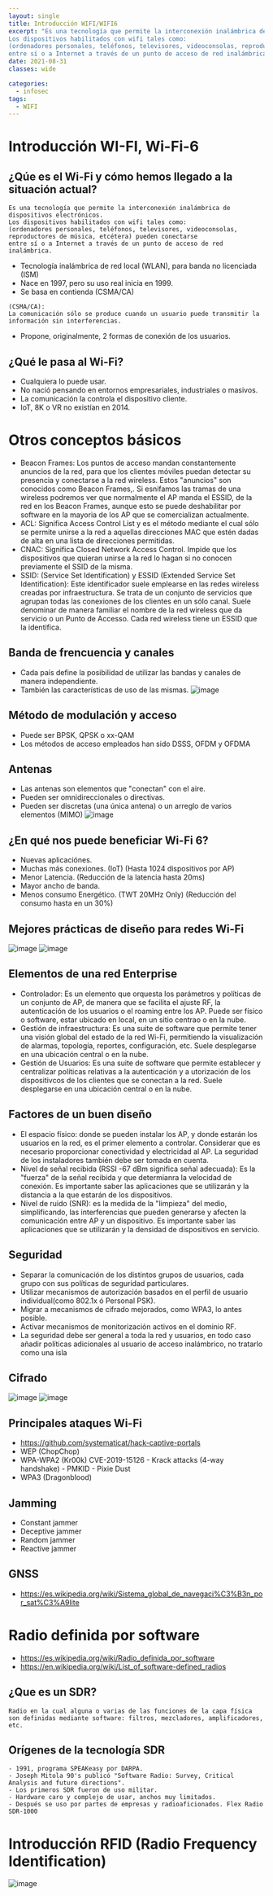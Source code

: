 ```yaml
---
layout: single
title: Introducción WIFI/WIFI6
excerpt: "Es una tecnología que permite la interconexión inalámbrica de dispositivos electrónicos. 
Los dispositivos habilitados con wifi tales como:
(ordenadores personales, teléfonos, televisores, videoconsolas, reproductores de música, etcétera) pueden conectarse 
entre sí o a Internet a través de un punto de acceso de red inalámbrica."
date: 2021-08-31
classes: wide

categories:
  - infosec
tags:
  - WIFI
---
```





# Introducción WI-FI, Wi-Fi-6
## ¿Qúe es el Wi-Fi y cómo hemos llegado a la situación actual?
```
Es una tecnología que permite la interconexión inalámbrica de dispositivos electrónicos. 
Los dispositivos habilitados con wifi tales como:
(ordenadores personales, teléfonos, televisores, videoconsolas, reproductores de música, etcétera) pueden conectarse 
entre sí o a Internet a través de un punto de acceso de red inalámbrica.
```
* Tecnología inalámbrica de red local (WLAN), para banda no licenciada (ISM)
* Nace en 1997, pero su uso real inicia en 1999.
* Se basa en contienda (CSMA/CA)
```
(CSMA/CA):
La comunicación sólo se produce cuando un usuario puede transmitir la información sin interferencias.
```
* Propone, originalmente, 2 formas de conexión de los usuarios.
## ¿Qué le pasa al Wi-Fi? 
* Cualquiera lo puede usar.
* No nació pensando en entornos empresariales, industriales o masivos.
* La comunicación la controla el dispositivo cliente.
* IoT, 8K o VR no existían en 2014.
# Otros conceptos básicos
* Beacon Frames: Los puntos de acceso mandan constantemente anuncios de la red, para que los clientes móviles puedan detectar su presencia y conectarse a la red wireless. Estos "anuncios" son conocidos como Beacon Frames,. Si esnifamos las tramas de una wireless podremos ver que normalmente el AP manda el ESSID, de la red en los Beacon Frames, aunque esto se puede deshabilitar por software en la mayoria de los AP que se comercializan actualmente.
* ACL: Significa Access Control List y es el método mediante el cual sólo se permite unirse a la red a aquellas direcciones MAC que estén dadas de alta en una lista de direcciones permitidas.
* CNAC: Significa Closed Network Access Control. Impide que los dispositivos que quieran unirse a la red lo hagan si no conocen previamente el SSID de la misma.
* SSID: (Service Set Identification) y ESSID (Extended Service Set Identification): Este identificador suele emplearse en las redes wireless creadas por infraestructura. Se trata de un conjunto de servicios que agrupan todas las conexiones de los clientes en un sólo canal. Suele denominar de manera familiar el nombre de la red wireless que da servicio o un Punto de Accesso. Cada red wireless tiene un ESSID que la identifica.
## Banda de frencuencia y canales
- Cada país define la posibilidad de utilizar las bandas y canales de manera independiente.
- También las características de uso de las mismas.
![image](https://user-images.githubusercontent.com/64669644/88854922-5f563f00-d1f2-11ea-801a-86166e7aa082.png)
## Método de modulación y acceso
- Puede ser BPSK, QPSK o xx-QAM
- Los métodos de acceso empleados han sido DSSS, OFDM y OFDMA
## Antenas
* Las antenas son elementos que "conectan" con el aire.
* Pueden ser omnidireccionales o directivas.
* Pueden ser discretas (una única antena) o un arreglo de varios elementos (MIMO)
![image](https://user-images.githubusercontent.com/64669644/88858305-15705780-d1f8-11ea-8b27-27b2da276411.png)
## ¿En qué nos puede beneficiar Wi-Fi 6?
* Nuevas aplicaciónes.
* Muchas más conexiones. (IoT) (Hasta 1024 dispositivos por AP)
* Menor Latencia. (Reducción de la latencia hasta 20ms)
* Mayor ancho de banda.
* Menos consumo Energético. (TWT 20MHz Only) (Reducción del consumo hasta en un 30%)
## Mejores prácticas de diseño para redes Wi-Fi
![image](https://user-images.githubusercontent.com/64669644/88859410-fa9ee280-d1f9-11ea-9e86-7c42073750fd.png)
![image](https://user-images.githubusercontent.com/64669644/88859440-08ecfe80-d1fa-11ea-95e0-73307a98fd93.png)

## Elementos de una red Enterprise
* Controlador: Es un elemento que orquesta los parámetros y políticas de un conjunto de AP, de manera que se facilita el ajuste RF, la autenticación de los usuarios o el roaming entre los AP. Puede ser físico o software, estar ubicado en local, en un sitio centrao o en la nube.
* Gestión de infraestructura: Es una suite de software que permite tener una visión global del estado de la red Wi-Fi, permitiendo la visualización de alarmas, topología, reportes, configuración, etc. Suele desplegarse en una ubicación central o en la nube.
* Gestión de Usuarios: Es una suite de software que permite establecer y centralizar políticas relativas a la autenticación y a utorización de los dispositivcos de los clientes que se conectan a la red. Suele desplegarse en una ubicación central o en la nube.
## Factores de un buen diseño
* El espacio físico: donde se pueden instalar los AP, y donde estarán los usuarios en la red, es el primer elemento a controlar. Considerar que es necesario proporcionar conectividad y electricidad al AP. La seguridad de los instaladores también debe ser tomada en cuenta.
* Nivel de señal recibida (RSSI -67 dBm significa señal adecuada): Es la "fuerza" de la señal recibida y que determianra la velocidad de conexión. Es importante saber las aplicaciones que se utilizarán y la distancia a la que estarán de los dispositivos.
* Nivel de ruido (SNR): es la medida de la "limpieza" del medio, simplificando, las interferencias que pueden generarse y afecten la comunicación entre AP y un dispositivo. Es importante saber las aplicaciones que se utilizarán y la densidad de dispositivos en servicio.
## Seguridad
* Separar la comunicación de los distintos grupos de usuarios, cada grupo con sus políticas de seguridad particulares.
* Utilizar mecanismos de autorización basados en el perfil de usuario individual(como 802.1x ó Personal PSK).
* Migrar a mecanismos de cifrado mejorados, como WPA3, lo antes posible.
* Activar mecanismos de monitorización activos en el dominio RF.
* La seguridad debe ser general a toda la red y usuarios, en todo caso añadir políticas adicionales al usuario de acceso inalámbrico, no tratarlo como una isla
## Cifrado
![image](https://user-images.githubusercontent.com/64669644/88910750-31f2ab00-d25d-11ea-8c73-16f140a084bd.png)
![image](https://user-images.githubusercontent.com/64669644/88910787-4040c700-d25d-11ea-8452-6362d6a850a0.png)
## Principales ataques Wi-Fi
* https://github.com/systematicat/hack-captive-portals
* WEP (ChopChop)
* WPA-WPA2 (Kr00k) CVE-2019-15126 - Krack attacks (4-way handshake) - PMKID - Pixie Dust
* WPA3 (Dragonblood)
## Jamming
* Constant jammer
* Deceptive jammer
* Random jammer
* Reactive jammer
## GNSS
* https://es.wikipedia.org/wiki/Sistema_global_de_navegaci%C3%B3n_por_sat%C3%A9lite

# Radio definida por software
- https://es.wikipedia.org/wiki/Radio_definida_por_software
- https://en.wikipedia.org/wiki/List_of_software-defined_radios
## ¿Que es un SDR?
```
Radio en la cual alguna o varias de las funciones de la capa física
son definidas mediante software: filtros, mezcladores, amplificadores, etc.
```
## Orígenes de la tecnología SDR
```
- 1991, programa SPEAKeasy por DARPA.
- Joseph Mitola 90's publicó "Software Radio: Survey, Critical Analysis and future directions".
- Los primeros SDR fueron de uso militar.
- Hardware caro y complejo de usar, anchos muy limitados.
- Después se uso por partes de empresas y radioaficionados. Flex Radio SDR-1000
```
# Introducción RFID (Radio Frequency Identification)
![image](https://user-images.githubusercontent.com/64669644/89021035-2916dd80-d320-11ea-8a83-5111ad40cf51.png)
